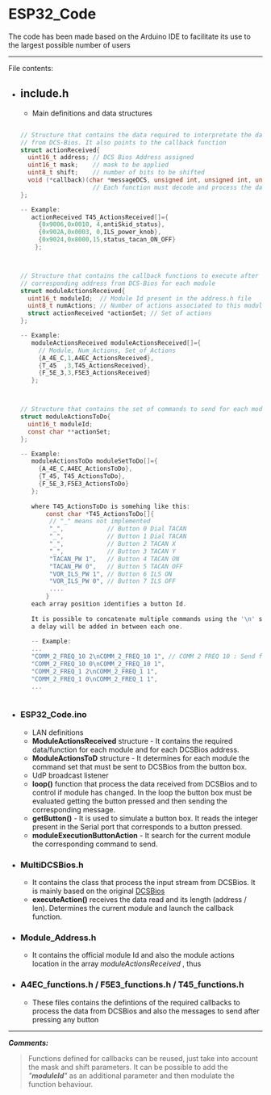 # ESP32_Code

The code has been made based on the Arduino IDE to facilitate its use to the largest possible number of users

___

File contents:

* ## include.h
  - Main definitions and data structures
  ```c
  
  // Structure that contains the data required to interpretate the data received 
  // from DCS-Bios. It also points to the callback function
  struct actionReceived{
    uint16_t address; // DCS Bios Address assigned
    uint16_t mask;    // mask to be applied
    uint8_t shift;    // number of bits to be shifted
    void (*callback)(char *messageDCS, unsigned int, unsigned int, unsigned char); // function to execute. 
                      // Each function must decode and process the data present in the *messageDCS
  };
  
  -- Example:
     actionReceived T45_ActionsReceived[]={
       {0x9006,0x0010, 4,antiSkid_status},
       {0x902A,0x0003, 0,ILS_power_knob},
       {0x9024,0x8000,15,status_tacan_ON_OFF}
      };
  
  
  
  // Structure that contains the callback functions to execute after receiving the
  // corresponding address from DCS-Bios for each module
  struct moduleActionsReceived{
    uint16_t moduleId;  // Module Id present in the address.h file 
    uint8_t numActions; // Number of actions associated to this module
    struct actionReceived *actionSet; // Set of actions
  };
  
  -- Example:
     moduleActionsReceived moduleActionsReceived[]={
       // Module, Num_Actions, Set_of_Actions
       {A_4E_C,1,A4EC_ActionsReceived},
       {T_45  ,3,T45_ActionsReceived},
       {F_5E_3,3,F5E3_ActionsReceived}
     };
  
  
  
  // Structure that contains the set of commands to send for each module
  struct moduleActionsToDo{
    uint16_t moduleId;
    const char **actionSet;
  };
  
  -- Example:
     moduleActionsToDo moduleSetToDo[]={
       {A_4E_C,A4EC_ActionsToDo},
       {T_45, T45_ActionsToDo},
       {F_5E_3,F5E3_ActionsToDo}
     };
     
     where T45_ActionsToDo is somehing like this:
         const char *T45_ActionsToDo[]{
          // "_" means not implemented
          "_",            // Button 0 Dial TACAN 
          "_",            // Button 1 Dial TACAN
          "_",            // Button 2 TACAN X
          "_",            // Button 3 TACAN Y
          "TACAN_PW 1",   // Button 4 TACAN ON
          "TACAN_PW 0",   // Button 5 TACAN OFF
          "VOR_ILS_PW 1", // Button 6 ILS ON
          "VOR_ILS_PW 0", // Button 7 ILS OFF
          ....
         }  
     each array position identifies a button Id.
     
     It is possible to concatenate multiple commands using the '\n' separator. When sending these commands, 
     a delay will be added in between each one.
     
     -- Example:
     ...
     "COMM_2_FREQ_10 2\nCOMM_2_FREQ_10 1", // COMM 2 FREQ 10 : Send first command + wait + Send second command
     "COMM_2_FREQ_10 0\nCOMM_2_FREQ_10 1", 
     "COMM_2_FREQ_1 2\nCOMM_2_FREQ_1 1", 
     "COMM_2_FREQ_1 0\nCOMM_2_FREQ_1 1", 
     ...
     
  
  ```
  
* ### ESP32_Code.ino
  - LAN definitions
  - **ModuleActionsReceived** structure - It contains the required data/function for each module and for each DCSBios address.
  - **ModuleActionsToD** structure - It determines for each module the command set that must be sent to DCSBios from the button box.
  - UdP broadcast listener
  - **loop()** function that process the data received from DCSBios and to control if module has changed. In the loop the button box must be evaluated getting the button pressed and then sending the corresponding message.
  - **getButton()** - It is used to simulate a button box. It reads the integer present in the Serial port that corresponds to a button pressed.
  - **moduleExecutionButtonAction** - It search for the current module the corresponding command to send.
* ### MultiDCSBios.h
  - It contains the class that process the input stream from DCSBios. It is mainly based on the original [DCSBios](https://github.com/dcs-bios)
  - **executeAction()** receives the data read and its length (address / len). Determines the current module and launch the callback function.
* ### Module_Address.h
  - It contains the official module Id and also the module actions location in the array _moduleActionsReceived_ , thus 
* ### A4EC_functions.h / F5E3_functions.h / T45_functions.h
  - These files contains the defintions of the required callbacks to process the data from DCSBios and also the messages to send after pressing any button

----

___Comments:___

>Functions defined for callbacks can be reused, just take into account the mask and shift parameters. It can be possible to add the *"**moduleId**"* as an additional parameter and then modulate the function behaviour.

